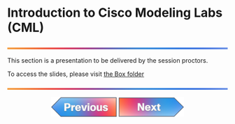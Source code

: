 # Introduction to Cisco Modeling Labs (CML)

![line](../../images/banner.png)

This section is a presentation to be delivered by the session proctors.

To access the slides, please visit [the Box folder](https://cisco.app.box.com/folder/340062289300?s=hmrhjoshhzez3vlzdisvk0s9frn0lh5c)

![line](../../images/banner.png)
<p align="center">
<a href="../03-hands-on-bruno-restconf/1.md"><img src="../../images/previous.png" width="150px"></a>
<a href="../05-intro-to-python/1.md"><img src="../../images/next.png" width="150px"></a>
</p>
